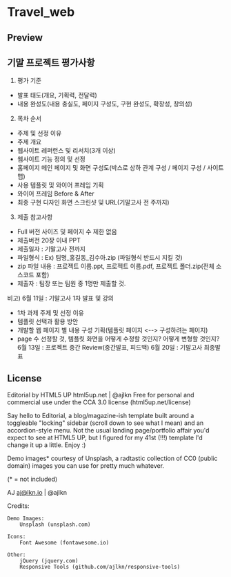 # Travel_web
## Preview
## 기말 프로젝트 평가사항
1. 평가 기준
- 발표 태도(개요, 기획력, 전달력)
- 내용 완성도(내용 충실도, 페이지 구성도, 구현 완성도, 확장성, 창의성)

2. 목차 순서
- 주제 및 선정 이유
- 주제 개요
- 웹사이트 레퍼런스 및 리서치(3개 이상)
- 웹사이트 기능 정의 및 선정
- 홈페이지 메인 페이지 및 화면 구성도(박스로 상하 관계 구성 / 페이지 구성 / 사이트 맵)
- 사용 템플릿 및 와이어 프레임 기획
- 와이어 프레임 Before & After
- 최종 구현 디자인 화면 스크린샷 및 URL(기말고사 전 주까지)

3. 제출 참고사항
- Full 버전 사이즈 및 페이지 수 제한 없음
- 제출버전 20장 이내 PPT
- 제출일자 : 기말고사 전까지
- 파일형식 : Ex) 팀명_홍길동_김수아.zip (파일형식 반드시 지킬 것)
- zip 파일 내용 : 프로젝트 이름.ppt, 프로젝트 이름.pdf, 프로젝트 폴더.zip(전체 소스코드 포함)
- 제출자 : 팀장 또는 팀원 중 1명만 제출할 것.

비고) 6월 11일 : 기말고사 1차 발표 및 강의
- 1차 과제 주제 및 선정 이유
- 템플릿 선택과 활용 방안
- 개발할 웹 페이지 별 내용 구성 기획(템플릿 페이지 <--> 구성하려는 페이지)
- page 수 선정할 것, 템플릿 화면을 어떻게 수정할 것인지? 어떻게 변형할 것인지?
6월 13일 : 프로젝트 중간 Review(중간발표, 피드백)
6월 20일 : 기말고사 최종발표
## License
Editorial by HTML5 UP
html5up.net | @ajlkn
Free for personal and commercial use under the CCA 3.0 license (html5up.net/license)


Say hello to Editorial, a blog/magazine-ish template built around a toggleable "locking"
sidebar (scroll down to see what I mean) and an accordion-style menu. Not the usual landing
page/portfolio affair you'd expect to see at HTML5 UP, but I figured for my 41st (!!!)
template I'd change it up a little. Enjoy :)

Demo images* courtesy of Unsplash, a radtastic collection of CC0 (public domain) images
you can use for pretty much whatever.

(* = not included)

AJ
aj@lkn.io | @ajlkn


Credits:

	Demo Images:
		Unsplash (unsplash.com)

	Icons:
		Font Awesome (fontawesome.io)

	Other:
		jQuery (jquery.com)
		Responsive Tools (github.com/ajlkn/responsive-tools)
